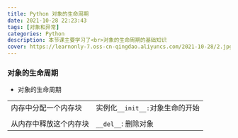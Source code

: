 ```yaml
---
title: Python 对象的生命周期
date: 2021-10-28 22:23:43
tags: [对象和异常]
categories: Python
description: 本节课主要学习了<br>对象的生命周期的基础知识
cover: https://learnonly-7.oss-cn-qingdao.aliyuncs.com/2021-10-28/2.jpg
---
```


### 对象的生命周期

- 对象的生命周期

|                        |                                 |
| ---------------------- | ------------------------------- |
| 内存中分配一个内存块   | 实例化`__init__:`对象生命的开始 |
|                        |                                 |
| 从内存中释放这个内存块 | `__del__`: 删除对象             |


